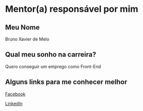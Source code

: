 # Mentor(a) responsável por mim


## Meu Nome

Bruno Xavier de Melo

## Qual meu sonho na carreira?

Quero conseguir um emprego como Front-End

## Alguns links para me conhecer melhor

[Facebook](https://www.facebook.com/brunooomelo)

[LinkedIn](https://www.linkedin.com/in/brunomelo94?trk=hp-identity-photo)
